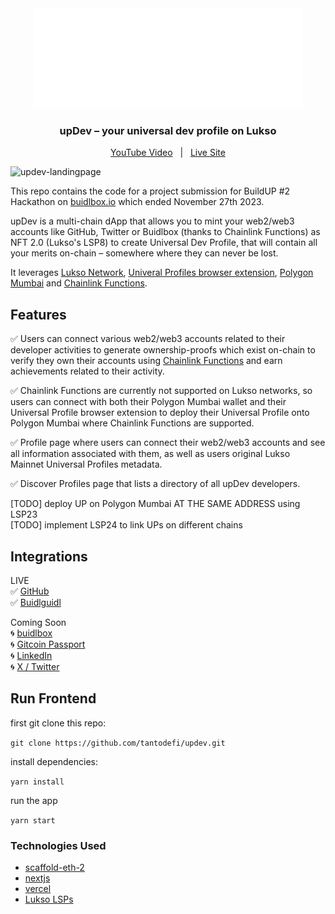 <div align="center">
  <img src="packages/nextjs/public/logo.svg" />
  <h3>upDev – your universal dev profile on Lukso</h3>
</div>

<div align="center">
  <a href="https://www.youtube.com/watch?v=fHk1DrFlUV0">YouTube Video</a>&nbsp;&nbsp;&nbsp;|&nbsp;&nbsp;&nbsp;<a href="https://updev-nextjs.vercel.app/">Live Site</a>
</div>

![updev-landingpage](screenshot-landing.png)

This repo contains the code for a project submission for BuildUP #2 Hackathon on [buidlbox.io](https://app.buidlbox.io/lukso/build-up-2) which ended November 27th 2023.

upDev is a multi-chain dApp that allows you to mint your web2/web3 accounts like GitHub, Twitter or Buidlbox (thanks to Chainlink Functions) as NFT 2.0 (Lukso's LSP8) to create Universal Dev Profile, that will contain all your merits on-chain – somewhere where they can never be lost.

It leverages [Lukso Network](https://lukso.network/), [Univeral Profiles browser extension](https://chromewebstore.google.com/detail/universal-profiles/abpickdkkbnbcoepogfhkhennhfhehfn), [Polygon Mumbai](https://mumbai.polygonscan.com/) and [Chainlink Functions](https://docs.chain.link/chainlink-functions).

## Features

✅ Users can connect various web2/web3 accounts related to their developer activities to generate ownership-proofs which exist on-chain to verify they own their accounts using [Chainlink Functions]() and earn achievements related to their activity.

✅ Chainlink Functions are currently not supported on Lukso networks, so users can connect with both their Polygon Mumbai wallet and their Universal Profile browser extension to deploy their Universal Profile onto Polygon Mumbai where Chainlink Functions are supported.

✅ Profile page where users can connect their web2/web3 accounts and see all information associated with them, as well as users original Lukso Mainnet Universal Profiles metadata.

✅ Discover Profiles page that lists a directory of all upDev developers.

[TODO] deploy UP on Polygon Mumbai AT THE SAME ADDRESS using LSP23<br />
[TODO] implement LSP24 to link UPs on different chains

## Integrations

LIVE<br />
✅ [GitHub](https://github.com/) <br />
✅ [Buidlguidl](https://buidlguidl.com/) <br />

Coming Soon<br />
🌀 [buidlbox](https://app.buidlbox.io/) <br />
🌀 [Gitcoin Passport](https://passport.gitcoin.co/) <br />
🌀 [LinkedIn](https://www.linkedin.com/) <br />
🌀 [X / Twitter](https://twitter.com/) <br />

## Run Frontend

first git clone this repo:

```git clone https://github.com/tantodefi/updev.git```

install dependencies:

```yarn install```

run the app

```yarn start```

### Technologies Used

- [scaffold-eth-2](https://scaffoldeth.io/)
- [nextjs](https://nextjs.org/)
- [vercel](vercel.com)
- [Lukso LSPs](https://github.com/lukso-network/lsp-smart-contracts)
